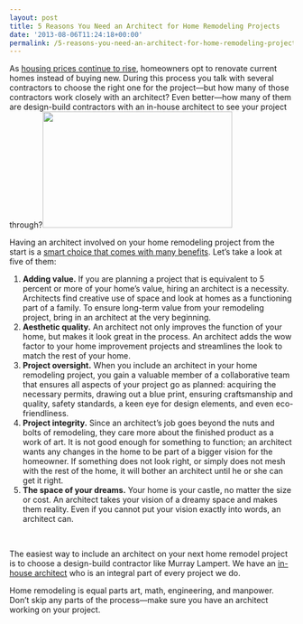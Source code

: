 ```yaml
---
layout: post
title: 5 Reasons You Need an Architect for Home Remodeling Projects
date: '2013-08-06T11:24:18+00:00'
permalink: /5-reasons-you-need-an-architect-for-home-remodeling-projects/
---
```

As <a href="http://www.cnbc.com/id/100910852">housing prices continue to rise</a>, homeowners opt to renovate current homes instead of buying new. During this process you talk with several contractors to choose the right one for the project—but how many of those contractors work closely with an architect? Even better—how many of them are design-build contractors with an in-house architect to see your project through?<img class="alignright size-large wp-image-1313" title="Murray Lampert Architect Image" src="http://www.murraylampert.com/wp-content/uploads/2013/08/Gregg-Architect-Blog-Image.jpg" alt="" width="336" height="206" />

Having an architect involved on your home remodeling project from the start is a <a href="http://www.sheknows.com/home-and-gardening/articles/959865/should-i-hire-an-architect-for-my-renovation">smart choice that comes with many benefits</a>. Let’s take a look at five of them:
<ol>
	<li><strong>Adding value.</strong> If you are planning a project that is equivalent to 5 percent or more of your home’s value, hiring an architect is a necessity. Architects find creative use of space and look at homes as a functioning part of a family. To ensure long-term value from your remodeling project, bring in an architect at the very beginning.</li>
	<li><strong>Aesthetic quality.</strong> An architect not only improves the function of your home, but makes it look great in the process. An architect adds the wow factor to your home improvement projects and streamlines the look to match the rest of your home.</li>
	<li><strong>Project oversight.</strong> When you include an architect in your home remodeling project, you gain a valuable member of a collaborative team that ensures all aspects of your project go as planned: acquiring the necessary permits, drawing out a blue print, ensuring craftsmanship and quality, safety standards, a keen eye for design elements, and even eco-friendliness.</li>
	<li><strong>Project integrity.</strong> Since an architect’s job goes beyond the nuts and bolts of remodeling, they care more about the finished product as a work of art. It is not good enough for something to function; an architect wants any changes in the home to be part of a bigger vision for the homeowner. If something does not look right, or simply does not mesh with the rest of the home, it will bother an architect until he or she can get it right.</li>
	<li><strong>The space of your dreams.</strong> Your home is your castle, no matter the size or cost. An architect takes your vision of a dreamy space and makes them reality. Even if you cannot put your vision exactly into words, an architect can.</li>
</ol>
&nbsp;

The easiest way to include an architect on your next home remodel project is to choose a design-build contractor like Murray Lampert. We have an <a href="http://www.murraylampert.com/san-diego-architectural-design-services/">in-house architect</a> who is an integral part of every project we do.

Home remodeling is equal parts art, math, engineering, and manpower. Don’t skip any parts of the process—make sure you have an architect working on your project.

&nbsp;
